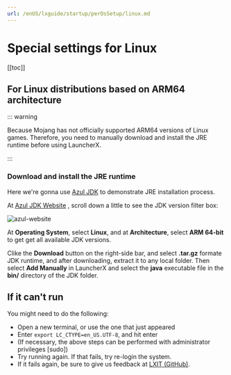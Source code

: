 ```yaml
---
url: /enUS/lxguide/startup/perOsSetup/linux.md
---
```

# Special settings for Linux

\[\[toc]]

## For Linux distributions based on ARM64 architecture

::: warning

Because Mojang has not officially supported ARM64 versions of Linux games.
Therefore, you need to manually download and install the JRE runtime before using LauncherX.

:::

### Download and install the JRE runtime

Here we're gonna use [Azul JDK](https://www.azul.com/downloads/#zulu) to demonstrate JRE installation process.

At [Azul JDK Website](https://www.azul.com/downloads/#zulu) , scroll down a little to see the JDK version filter box:

![azul-website](../../../../public/img/lxguide/perOsSetup/azul-website.png)

At **Operating System**, select **Linux**, and at **Architecture**, select **ARM 64-bit**
to get get all available JDK versions.

Clike the **Download** button on the right-side bar, and select **.tar.gz** formate JDK runtime, and after downloading, extract it to any local folder.
Then select **Add Manually** in LauncherX and select the **java** executable file in the **bin/** directory of the JDK folder.

## If it can't run

You might need to do the following:

* Open a new terminal, or use the one that just appeared
* Enter `export LC_CTYPE=en_US.UTF-8`, and hit enter
* (If necessary, the above steps can be performed with administrator privileges \[sudo])
* Try running again. If that fails, try re-login the system.
* If it fails again, be sure to give us feedback at [LXIT (GitHub)](https://github.com/Corona-Studio/LXIT).
